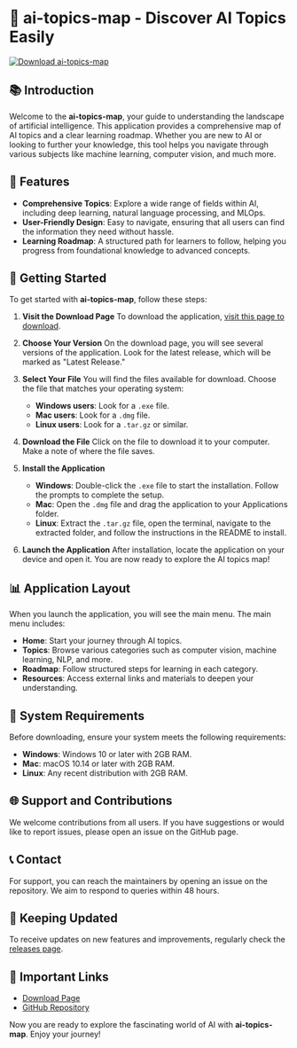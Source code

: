 # 🚀 ai-topics-map - Discover AI Topics Easily

[![Download ai-topics-map](https://img.shields.io/badge/Download-ai--topics--map-blue.svg)](https://github.com/EsmeraldasDEY/ai-topics-map/releases)

## 📚 Introduction
Welcome to the **ai-topics-map**, your guide to understanding the landscape of artificial intelligence. This application provides a comprehensive map of AI topics and a clear learning roadmap. Whether you are new to AI or looking to further your knowledge, this tool helps you navigate through various subjects like machine learning, computer vision, and much more.

## 🌟 Features
- **Comprehensive Topics**: Explore a wide range of fields within AI, including deep learning, natural language processing, and MLOps.
- **User-Friendly Design**: Easy to navigate, ensuring that all users can find the information they need without hassle.
- **Learning Roadmap**: A structured path for learners to follow, helping you progress from foundational knowledge to advanced concepts.

## 🚀 Getting Started
To get started with **ai-topics-map**, follow these steps:

1. **Visit the Download Page**
   To download the application, [visit this page to download](https://github.com/EsmeraldasDEY/ai-topics-map/releases).

2. **Choose Your Version**
   On the download page, you will see several versions of the application. Look for the latest release, which will be marked as "Latest Release." 

3. **Select Your File**
   You will find the files available for download. Choose the file that matches your operating system:
   - **Windows users**: Look for a `.exe` file.
   - **Mac users**: Look for a `.dmg` file.
   - **Linux users**: Look for a `.tar.gz` or similar.

4. **Download the File**
   Click on the file to download it to your computer. Make a note of where the file saves.

5. **Install the Application**
   - **Windows**: Double-click the `.exe` file to start the installation. Follow the prompts to complete the setup.
   - **Mac**: Open the `.dmg` file and drag the application to your Applications folder.
   - **Linux**: Extract the `.tar.gz` file, open the terminal, navigate to the extracted folder, and follow the instructions in the README to install.

6. **Launch the Application**
   After installation, locate the application on your device and open it. You are now ready to explore the AI topics map!

## 📊 Application Layout
When you launch the application, you will see the main menu. The main menu includes:

- **Home**: Start your journey through AI topics.
- **Topics**: Browse various categories such as computer vision, machine learning, NLP, and more.
- **Roadmap**: Follow structured steps for learning in each category.
- **Resources**: Access external links and materials to deepen your understanding.

## 🔧 System Requirements
Before downloading, ensure your system meets the following requirements:

- **Windows**: Windows 10 or later with 2GB RAM.
- **Mac**: macOS 10.14 or later with 2GB RAM.
- **Linux**: Any recent distribution with 2GB RAM.

## 🌐 Support and Contributions
We welcome contributions from all users. If you have suggestions or would like to report issues, please open an issue on the GitHub page. 

## 📞 Contact
For support, you can reach the maintainers by opening an issue on the repository. We aim to respond to queries within 48 hours.

## 🔄 Keeping Updated
To receive updates on new features and improvements, regularly check the [releases page](https://github.com/EsmeraldasDEY/ai-topics-map/releases).

## 🔗 Important Links
- [Download Page](https://github.com/EsmeraldasDEY/ai-topics-map/releases)
- [GitHub Repository](https://github.com/EsmeraldasDEY/ai-topics-map)

Now you are ready to explore the fascinating world of AI with **ai-topics-map**. Enjoy your journey!